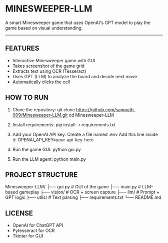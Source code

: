 # MINESWEEPER-LLM

A smart Minesweeper game that uses OpenAI's GPT model to play the game based on visual understanding.

-----------

## FEATURES
- Interactive Minesweeper game with GUI
- Takes screenshot of the game grid
- Extracts text using OCR (Tesseract)
- Uses GPT (LLM) to analyze the board and decide next move
- Automatically clicks the cell

## HOW TO RUN

1. Clone the repository:
git clone https://github.com/sampath-009/Minesweeper-LLM.git
cd Minesweeper-LLM

2. Install requirements:
pip install -r requirements.txt

3. Add your OpenAI API key:
Create a file named .env
Add this line inside it:
OPENAI_API_KEY=your-api-key-here

4. Run the game GUI:
python gui.py

5. Run the LLM agent:
python main.py


## PROJECT STRUCTURE

Minesweeper-LLM/
├── gui.py            # GUI of the game
├── main.py           # LLM-based gameplay
├── vision/           # OCR + screen capture
├── llm/              # Prompt + GPT logic
├── utils/            # Text parsing
├── requirements.txt
└── README.md

## LICENSE

- OpenAI for ChatGPT API
- Pytesseract for OCR
- Tkinter for GUI


